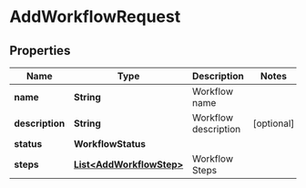 

# AddWorkflowRequest


## Properties

| Name | Type | Description | Notes |
|------------ | ------------- | ------------- | -------------|
|**name** | **String** | Workflow name |  |
|**description** | **String** | Workflow description |  [optional] |
|**status** | **WorkflowStatus** |  |  |
|**steps** | [**List&lt;AddWorkflowStep&gt;**](AddWorkflowStep.md) | Workflow Steps |  |



